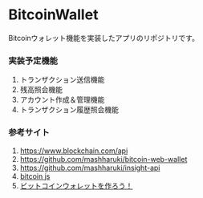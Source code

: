 # BitcoinWallet
Bitcoinウォレット機能を実装したアプリのリポジトリです。

### 実装予定機能
  1. トランザクション送信機能
  2. 残高照会機能
  3. アカウント作成＆管理機能
  4. トランザクション履歴照会機能

### 参考サイト
  1. <a href="https://www.blockchain.com/api">https://www.blockchain.com/api</a>
  2. <a href="https://github.com/mashharuki/bitcoin-web-wallet">https://github.com/mashharuki/bitcoin-web-wallet</a>
  3. <a href="https://github.com/mashharuki/insight-api">https://github.com/mashharuki/insight-api</a>
  4. <a href="https://github.com/mashharuki/bitcoinjs-lib">bitcoin js</a>
  5. <a href="https://tech.bitbank.cc/bitcoin-wallet/">ビットコインウォレットを作ろう！</a>
                                                        
